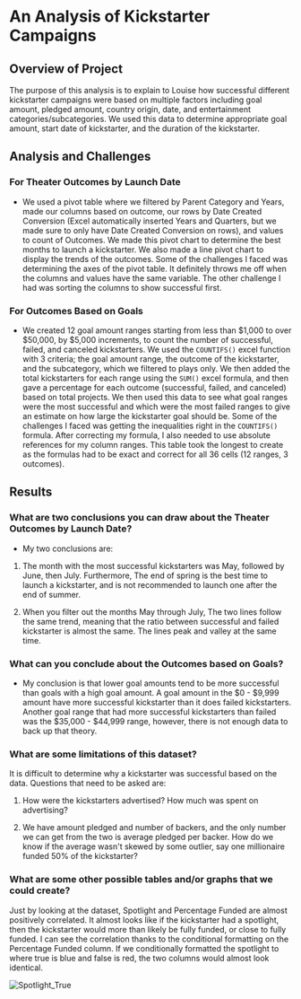 # An Analysis of Kickstarter Campaigns

## Overview of Project

The purpose of this analysis is to explain to Louise how successful different kickstarter campaigns were based on multiple factors including goal amount, pledged amount, country origin, date, and entertainment categories/subcategories. We used this data to determine appropriate goal amount, start date of kickstarter, and the duration of the kickstarter.

## Analysis and Challenges

### For Theater Outcomes by Launch Date

- We used a pivot table where we filtered by Parent Category and Years, made our columns based on outcome, our rows by Date Created Conversion (Excel automatically inserted Years and Quarters, but we made sure to only have Date Created Conversion on rows), and values to count of Outcomes. We made this pivot chart to determine the best months to launch a kickstarter. We also made a line pivot chart to display the trends of the outcomes. Some of the challenges I faced was determining the axes of the pivot table. It definitely throws me off when the columns and values have the same variable. The other challenge I had was sorting the columns to show successful first.

### For Outcomes Based on Goals

- We created 12 goal amount ranges starting from less than $1,000 to over $50,000, by $5,000 increments, to count the number of successful, failed, and canceled kickstarters. We used the `COUNTIFS()` excel function with 3 criteria; the goal amount range, the outcome of the kickstarter, and the subcategory, which we filtered to plays only. We then added the total kickstarters for each range using the `SUM()` excel formula, and then gave a percentage for each outcome (successful, failed, and canceled) based on total projects. We then used this data to see what goal ranges were the most successful and which were the most failed ranges to give an estimate on how large the kickstarter goal should be. Some of the challenges I faced was getting the inequalities right in the `COUNTIFS()` formula. After correcting my formula, I also needed to use absolute	 references for my column ranges. This table took the longest to create as the formulas had to be exact and correct for all 36 cells (12 ranges, 3 outcomes). 

## Results

### What are two conclusions you can draw about the Theater Outcomes by Launch Date?

- My two conclusions are:

1) The month with the most successful kickstarters was May, followed by June, then July. Furthermore, The end of spring is the best time to launch a kickstarter, and is not recommended to launch one after the end of summer.

2) When you filter out the months May through July, The two lines follow the same trend, meaning that the ratio between successful and failed kickstarter is almost the same. The lines peak and valley at the same time.

### What can you conclude about the Outcomes based on Goals?

- My conclusion is that lower goal amounts tend to be more successful than goals with a high goal amount. A goal amount in the $0 - $9,999 amount have more successful kickstarter than it does failed kickstarters. Another goal range that had more successful kickstarters than failed was the $35,000 - $44,999 range, however, there is not enough data to back up that theory. 

### What are some limitations of this dataset?

It is difficult to determine why a kickstarter was successful based on the data. Questions that need to be asked are:

1) How were the kickstarters advertised? How much was spent on advertising?

2) We have amount pledged and number of backers, and the only number we can get from the two is average pledged per backer. How do we know if the average wasn't skewed by some outlier, say one millionaire funded 50% of the kickstarter?

### What are some other possible tables and/or graphs that we could create?

Just by looking at the dataset, Spotlight and Percentage Funded are almost positively correlated. It almost looks like if the kickstarter had a spotlight, then the kickstarter would more than likely be fully funded, or close to fully funded. I can see the correlation thanks to the conditional formatting on the Percentage Funded column. If we conditionally formatted the spotlight to where true is blue and false is red, the two columns would almost look identical.

![Spotlight_True](Users/joseperez/Desktop/msu/github/challenges/challenge1/Spotlight_PercentFunded.png)